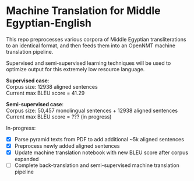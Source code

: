 # Machine Translation for Middle Egyptian-English

This repo preprocesses various corpora of Middle Egyptian transliterations to an identical format, and then feeds them into an OpenNMT machine translation pipeline.

Supervised and semi-supervised learning techniques will be used to optimize output for this extremely low resource language.

**Supervised case**:  
Corpus size: 12938 aligned sentences  
Current max BLEU score = 41.29

**Semi-supervised case**:  
Corpus size: 50,457 monolingual sentences + 12938 aligned sentences  
Current max BLEU score = ??? (in progress)  

In-progress:  
- [x] Parse pyramid texts from PDF to add additional ~5k aligned sentences  
- [x] Preprocess newly added aligned sentences
- [x] Update machine translation notebook with new BLEU score after corpus expanded
- [ ] Complete back-translation and semi-supervised machine translation pipeline  
